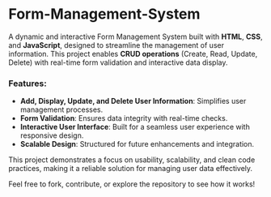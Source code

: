# Form-Management-System
A dynamic and interactive Form Management System built with **HTML**, **CSS**, and **JavaScript**, designed to streamline the management of user information. This project enables **CRUD operations** (Create, Read, Update, Delete) with real-time form validation and interactive data display.  

### Features:
- **Add, Display, Update, and Delete User Information**: Simplifies user management processes.  
- **Form Validation**: Ensures data integrity with real-time checks.  
- **Interactive User Interface**: Built for a seamless user experience with responsive design.  
- **Scalable Design**: Structured for future enhancements and integration.

This project demonstrates a focus on usability, scalability, and clean code practices, making it a reliable solution for managing user data effectively.  

Feel free to fork, contribute, or explore the repository to see how it works!
